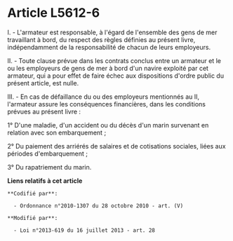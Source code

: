 # Article L5612-6

I. - L'armateur est responsable, à l'égard de l'ensemble des gens de mer travaillant à bord, du respect des règles définies
au présent livre, indépendamment de la responsabilité de chacun de leurs employeurs. 

II. - Toute clause prévue dans les contrats conclus entre un armateur et le ou les employeurs de gens de mer à bord d'un
navire exploité par cet armateur, qui a pour effet de faire échec aux dispositions d'ordre public du présent article, est
nulle. 

III. - En cas de défaillance du ou des employeurs mentionnés au II, l'armateur assure les conséquences financières, dans les
conditions prévues au présent livre : 

1° D'une maladie, d'un accident ou du décès d'un marin survenant en relation avec son embarquement ; 

2° Du paiement des arriérés de salaires et de cotisations sociales, liées aux périodes d'embarquement ; 

3° Du rapatriement du marin.

**Liens relatifs à cet article**

	**Codifié par**:

	  - Ordonnance n°2010-1307 du 28 octobre 2010 - art. (V)

	**Modifié par**:

	  - Loi n°2013-619 du 16 juillet 2013 - art. 28
